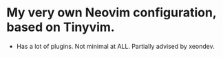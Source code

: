 # My very own Neovim configuration, based on Tinyvim.

- Has a lot of plugins. Not minimal at ALL. Partially advised by xeondev.

